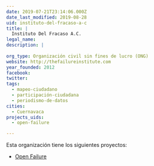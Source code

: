 ```yaml
---
date: 2019-07-21T23:14:06.000Z
date_last_modified: 2019-08-28
uid: instituto-del-fracaso-a-c
title: |
  Instituto Del Fracaso A.C.
legal_name: 
description: |
  
org_type: Organización civil sin fines de lucro (ONG)
website: http://thefailureinstitute.com
year_founded: 2012
facebook: 
twitter: 
tags:
  - mapeo-ciudadano
  - participación-ciudadana
  - periodismo-de-datos
cities: 
  - Cuernavaca
projects_uids:
  - open-failure

---
```


Esta organización tiene los siguientes proyectos:

- [Open Failure](/proyectos/open-failure)
